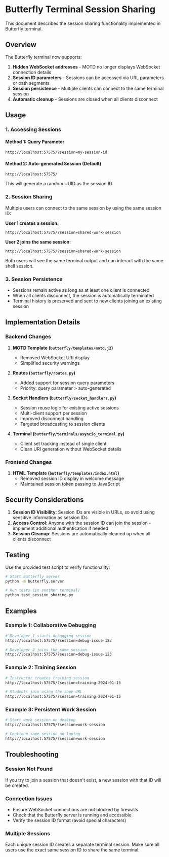 # Butterfly Terminal Session Sharing

This document describes the session sharing functionality implemented in Butterfly terminal.

## Overview

The Butterfly terminal now supports:
1. **Hidden WebSocket addresses** - MOTD no longer displays WebSocket connection details
2. **Session ID parameters** - Sessions can be accessed via URL parameters or path segments
3. **Session persistence** - Multiple clients can connect to the same terminal session
4. **Automatic cleanup** - Sessions are closed when all clients disconnect

## Usage

### 1. Accessing Sessions

#### Method 1: Query Parameter
```
http://localhost:57575/?session=my-session-id
```

#### Method 2: Auto-generated Session (Default)
```
http://localhost:57575/
```
This will generate a random UUID as the session ID.

### 2. Session Sharing

Multiple users can connect to the same session by using the same session ID:

**User 1 creates a session:**
```
http://localhost:57575/?session=shared-work-session
```

**User 2 joins the same session:**
```
http://localhost:57575/?session=shared-work-session
```

Both users will see the same terminal output and can interact with the same shell session.

### 3. Session Persistence

- Sessions remain active as long as at least one client is connected
- When all clients disconnect, the session is automatically terminated
- Terminal history is preserved and sent to new clients joining an existing session

## Implementation Details

### Backend Changes

1. **MOTD Template (`butterfly/templates/motd.j2`)**
   - Removed WebSocket URI display
   - Simplified security warnings

2. **Routes (`butterfly/routes.py`)**
   - Added support for session query parameters
   - Priority: query parameter > auto-generated

3. **Socket Handlers (`butterfly/socket_handlers.py`)**
   - Session reuse logic for existing active sessions
   - Multi-client support per session
   - Improved disconnect handling
   - Targeted broadcasting to session clients

4. **Terminal (`butterfly/terminals/asyncio_terminal.py`)**
   - Client set tracking instead of single client
   - Clean URI generation without WebSocket details

### Frontend Changes

1. **HTML Template (`butterfly/templates/index.html`)**
   - Removed session ID display in welcome message
   - Maintained session token passing to JavaScript

## Security Considerations

1. **Session ID Visibility**: Session IDs are visible in URLs, so avoid using sensitive information as session IDs
2. **Access Control**: Anyone with the session ID can join the session - implement additional authentication if needed
3. **Session Cleanup**: Sessions are automatically cleaned up when all clients disconnect

## Testing

Use the provided test script to verify functionality:

```bash
# Start Butterfly server
python -m butterfly.server

# Run tests (in another terminal)
python test_session_sharing.py
```

## Examples

### Example 1: Collaborative Debugging
```bash
# Developer 1 starts debugging session
http://localhost:57575/?session=debug-issue-123

# Developer 2 joins the same session
http://localhost:57575/?session=debug-issue-123
```

### Example 2: Training Session
```bash
# Instructor creates training session
http://localhost:57575/?session=training-2024-01-15

# Students join using the same URL
http://localhost:57575/?session=training-2024-01-15
```

### Example 3: Persistent Work Session
```bash
# Start work session on desktop
http://localhost:57575/?session=work-session

# Continue same session on laptop
http://localhost:57575/?session=work-session
```

## Troubleshooting

### Session Not Found
If you try to join a session that doesn't exist, a new session with that ID will be created.

### Connection Issues
- Ensure WebSocket connections are not blocked by firewalls
- Check that the Butterfly server is running and accessible
- Verify the session ID format (avoid special characters)

### Multiple Sessions
Each unique session ID creates a separate terminal session. Make sure all users use the exact same session ID to share the same terminal.